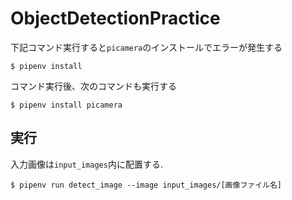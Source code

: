 # ObjectDetectionPractice

下記コマンド実行すると`picamera`のインストールでエラーが発生する
```shell
$ pipenv install
```
コマンド実行後、次のコマンドも実行する
```shell
$ pipenv install picamera
```

## 実行
入力画像は`input_images`内に配置する.
```shell
$ pipenv run detect_image --image input_images/[画像ファイル名]
```
